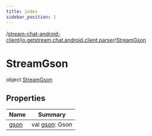 ```yaml
---
title: index
sidebar_position: 1
---
```

/[stream-chat-android-client](../../index.md)/[io.getstream.chat.android.client.parser](../index.md)/[StreamGson](index.md)  
  
  
  
# StreamGson  
object [StreamGson](index.md)  
  
## Properties  
  
|  Name |  Summary | 
|---|---|
| <a name="io.getstream.chat.android.client.parser/StreamGson/gson/#/PointingToDeclaration/"></a>[gson](gson.md)| <a name="io.getstream.chat.android.client.parser/StreamGson/gson/#/PointingToDeclaration/"></a>val [gson](gson.md): Gson|

